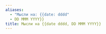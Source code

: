 ```yaml
---
aliases:
  - "Мысли на: {{date: dddd"
  - DD MMM YYYY}}
title: Мысли на {{date dddd, DD MMM YYYY}}
---
```

